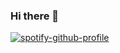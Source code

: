 ### Hi there 👋

<!--
**davidoboy/davidoboy** is a ✨ _special_ ✨ repository because its `README.md` (this file) appears on your GitHub profile.

Here are some ideas to get you started:

- 🔭 I’m currently working on ...
- 🌱 I’m currently learning ...
- 👯 I’m looking to collaborate on ...
- 🤔 I’m looking for help with ...
- 💬 Ask me about ...
- 📫 How to reach me: ...
- 😄 Pronouns: ...
- ⚡ Fun fact: ...
-->
[![spotify-github-profile](https://spotify-github-profile.vercel.app/api/view?uid=3zg7j5s2cmpv5gqiggit5w8av&cover_image=true&theme=natemoo-re&show_offline=true&background_color=121212&interchange=false)](https://open.spotify.com/user/3zg7j5s2cmpv5gqiggit5w8av)
